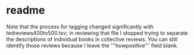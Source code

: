 readme
======

Note that the process for tagging changed significantly with tedreviews400to500.tsv; in reviewing that file I stopped trying to separate the descriptions of individual books in collective reviews. You can still identify those reviews because I leave the '''howpositive''' field blank.